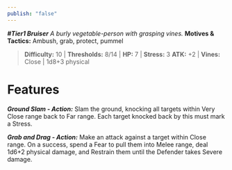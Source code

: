 ```yaml
---
publish: "false"
---
```

***#Tier1 Bruiser***
*A burly vegetable-person with grasping vines.*
**Motives & Tactics:** Ambush, grab, protect, pummel

> **Difficulty:** 10 | **Thresholds:** 8/14 | **HP:** 7 | **Stress:** 3
> **ATK:** +2 | **Vines:** Close | 1d8+3 physical

# Features

***Ground Slam - Action:*** Slam the ground, knocking all targets within Very Close range back to Far range. Each target knocked back by this must mark a Stress.

***Grab and Drag - Action:*** Make an attack against a target within Close range. On a success, spend a Fear to pull them into Melee range, deal 1d6+2 physical damage, and Restrain them until the Defender takes Severe damage.

